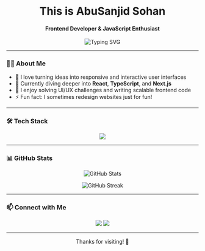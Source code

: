 <h1 align="center">This is AbuSanjid Sohan</h1>
<h4 align="center">Frontend Developer & JavaScript Enthusiast</h3>

<p align="center">
  <img src="https://readme-typing-svg.herokuapp.com?font=Fira+Code&size=24&pause=1000&color=36BCF7&center=true&vCenter=true&width=435&lines=Crafting+modern+web+experiences;Passionate+about+clean+UI+%26+UX;Always+learning+something+new" alt="Typing SVG" />
</p>

---

### 👨‍💻 About Me

- 🔭 I love turning ideas into responsive and interactive user interfaces  
- 🌱 Currently diving deeper into **React**, **TypeScript**, and **Next.js**  
- 🧩 I enjoy solving UI/UX challenges and writing scalable frontend code  
- ⚡ Fun fact: I sometimes redesign websites just for fun!

---

### 🛠️ Tech Stack

<div align="center">
  <img src="https://skillicons.dev/icons?i=html,css,sass,bootstrap,tailwind,js,react,nextjs,git,github,vscode" />
</div>

---

### 📊 GitHub Stats

<p align="center">
  <img src="https://github-readme-stats.vercel.app/api?username=abusanjidsohan&show_icons=true&theme=radical" alt="GitHub Stats" />
</p>

<p align="center">
  <img src="https://github-readme-streak-stats.herokuapp.com/?user=abusanjidsohan&theme=radical" alt="GitHub Streak" />
</p>


---

### 📫 Connect with Me

<!-- Add your social links here -->
<p align="center">
  <a href="https://bd.linkedin.com/in/abusanjidsohan"><img src="https://img.shields.io/badge/LinkedIn-0A66C2?style=for-the-badge&logo=linkedin&logoColor=white" /></a>
  <a href="abusanjid.sohan@gmail.com"><img src="https://img.shields.io/badge/Email-D14836?style=for-the-badge&logo=gmail&logoColor=white" /></a>
</p>

---

<p align="center">Thanks for visiting! 🚀</p>

